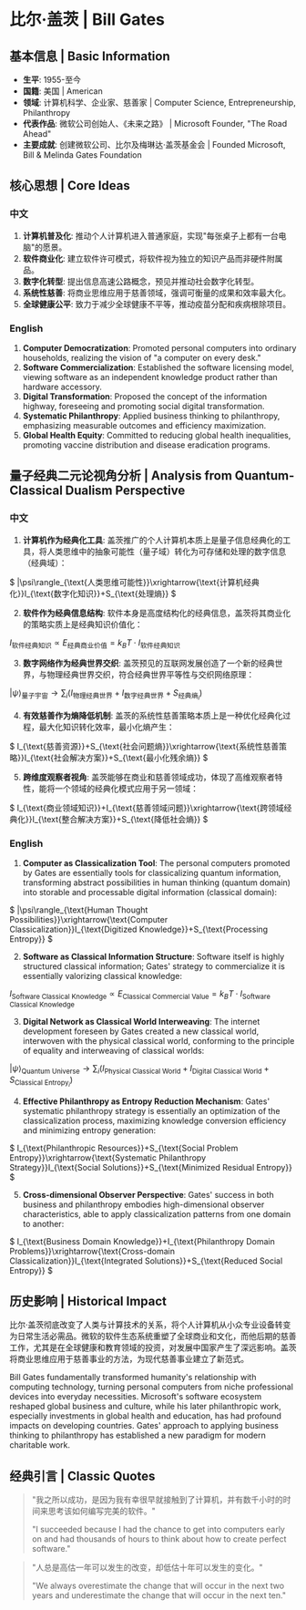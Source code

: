 # 比尔·盖茨 | Bill Gates

## 基本信息 | Basic Information
- **生平**: 1955-至今
- **国籍**: 美国 | American
- **领域**: 计算机科学、企业家、慈善家 | Computer Science, Entrepreneurship, Philanthropy
- **代表作品**: 微软公司创始人、《未来之路》 | Microsoft Founder, "The Road Ahead"
- **主要成就**: 创建微软公司、比尔及梅琳达·盖茨基金会 | Founded Microsoft, Bill & Melinda Gates Foundation

## 核心思想 | Core Ideas

### 中文
1. **计算机普及化**: 推动个人计算机进入普通家庭，实现"每张桌子上都有一台电脑"的愿景。
2. **软件商业化**: 建立软件许可模式，将软件视为独立的知识产品而非硬件附属品。
3. **数字化转型**: 提出信息高速公路概念，预见并推动社会数字化转型。
4. **系统性慈善**: 将商业思维应用于慈善领域，强调可衡量的成果和效率最大化。
5. **全球健康公平**: 致力于减少全球健康不平等，推动疫苗分配和疾病根除项目。

### English
1. **Computer Democratization**: Promoted personal computers into ordinary households, realizing the vision of "a computer on every desk."
2. **Software Commercialization**: Established the software licensing model, viewing software as an independent knowledge product rather than hardware accessory.
3. **Digital Transformation**: Proposed the concept of the information highway, foreseeing and promoting social digital transformation.
4. **Systematic Philanthropy**: Applied business thinking to philanthropy, emphasizing measurable outcomes and efficiency maximization.
5. **Global Health Equity**: Committed to reducing global health inequalities, promoting vaccine distribution and disease eradication programs.

## 量子经典二元论视角分析 | Analysis from Quantum-Classical Dualism Perspective

### 中文
1. **计算机作为经典化工具**: 盖茨推广的个人计算机本质上是量子信息经典化的工具，将人类思维中的抽象可能性（量子域）转化为可存储和处理的数字信息（经典域）：

$`
|\psi\rangle_{\text{人类思维可能性}}\xrightarrow{\text{计算机经典化}}I_{\text{数字化知识}}+S_{\text{处理熵}}
`$

2. **软件作为经典信息结构**: 软件本身是高度结构化的经典信息，盖茨将其商业化的策略实质上是经典知识价值化：

$`
I_{\text{软件经典知识}}\propto E_{\text{经典商业价值}}=k_B T\cdot I_{\text{软件经典知识}}
`$

3. **数字网络作为经典世界交织**: 盖茨预见的互联网发展创造了一个新的经典世界，与物理经典世界交织，符合经典世界平等性与交织网络原理：

$`
|\psi\rangle_{\text{量子宇宙}}\rightarrow \sum_i(I_{\text{物理经典世界}}+I_{\text{数字经典世界}}+S_{\text{经典熵}_i})
`$

4. **有效慈善作为熵降低机制**: 盖茨的系统性慈善策略本质上是一种优化经典化过程，最大化知识转化效率，最小化熵产生：

$`
I_{\text{慈善资源}}+S_{\text{社会问题熵}}\xrightarrow{\text{系统性慈善策略}}I_{\text{社会解决方案}}+S_{\text{最小化残余熵}}
`$

5. **跨维度观察者视角**: 盖茨能够在商业和慈善领域成功，体现了高维观察者特性，能将一个领域的经典化模式应用于另一领域：

$`
I_{\text{商业领域知识}}+I_{\text{慈善领域问题}}\xrightarrow{\text{跨领域经典化}}I_{\text{整合解决方案}}+S_{\text{降低社会熵}}
`$

### English
1. **Computer as Classicalization Tool**: The personal computers promoted by Gates are essentially tools for classicalizing quantum information, transforming abstract possibilities in human thinking (quantum domain) into storable and processable digital information (classical domain):

$`
|\psi\rangle_{\text{Human Thought Possibilities}}\xrightarrow{\text{Computer Classicalization}}I_{\text{Digitized Knowledge}}+S_{\text{Processing Entropy}}
`$

2. **Software as Classical Information Structure**: Software itself is highly structured classical information; Gates' strategy to commercialize it is essentially valorizing classical knowledge:

$`
I_{\text{Software Classical Knowledge}}\propto E_{\text{Classical Commercial Value}}=k_B T\cdot I_{\text{Software Classical Knowledge}}
`$

3. **Digital Network as Classical World Interweaving**: The internet development foreseen by Gates created a new classical world, interwoven with the physical classical world, conforming to the principle of equality and interweaving of classical worlds:

$`
|\psi\rangle_{\text{Quantum Universe}}\rightarrow \sum_i(I_{\text{Physical Classical World}}+I_{\text{Digital Classical World}}+S_{\text{Classical Entropy}_i})
`$

4. **Effective Philanthropy as Entropy Reduction Mechanism**: Gates' systematic philanthropy strategy is essentially an optimization of the classicalization process, maximizing knowledge conversion efficiency and minimizing entropy generation:

$`
I_{\text{Philanthropic Resources}}+S_{\text{Social Problem Entropy}}\xrightarrow{\text{Systematic Philanthropy Strategy}}I_{\text{Social Solutions}}+S_{\text{Minimized Residual Entropy}}
`$

5. **Cross-dimensional Observer Perspective**: Gates' success in both business and philanthropy embodies high-dimensional observer characteristics, able to apply classicalization patterns from one domain to another:

$`
I_{\text{Business Domain Knowledge}}+I_{\text{Philanthropy Domain Problems}}\xrightarrow{\text{Cross-domain Classicalization}}I_{\text{Integrated Solutions}}+S_{\text{Reduced Social Entropy}}
`$

## 历史影响 | Historical Impact
比尔·盖茨彻底改变了人类与计算技术的关系，将个人计算机从小众专业设备转变为日常生活必需品。微软的软件生态系统重塑了全球商业和文化，而他后期的慈善工作，尤其是在全球健康和教育领域的投资，对发展中国家产生了深远影响。盖茨将商业思维应用于慈善事业的方法，为现代慈善事业建立了新范式。

Bill Gates fundamentally transformed humanity's relationship with computing technology, turning personal computers from niche professional devices into everyday necessities. Microsoft's software ecosystem reshaped global business and culture, while his later philanthropic work, especially investments in global health and education, has had profound impacts on developing countries. Gates' approach to applying business thinking to philanthropy has established a new paradigm for modern charitable work.

## 经典引言 | Classic Quotes
> "我之所以成功，是因为我有幸很早就接触到了计算机，并有数千小时的时间来思考该如何编写完美的软件。"
> 
> "I succeeded because I had the chance to get into computers early on and had thousands of hours to think about how to create perfect software."

> "人总是高估一年可以发生的改变，却低估十年可以发生的变化。"
> 
> "We always overestimate the change that will occur in the next two years and underestimate the change that will occur in the next ten." 